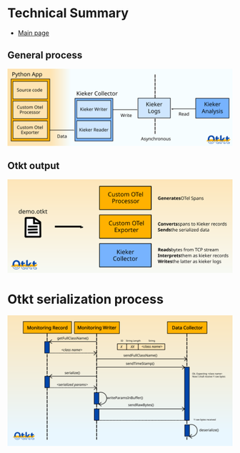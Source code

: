 # Technical Summary

- [Main page](../README.md)

## General process

![General process](img/otkt_general_process.svg)

## Otkt output

![Otkt output](img/otkt_gen.svg)

# Otkt serialization process

![Otkt serialization](img/otkt_serialization_process.svg)
